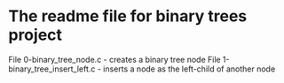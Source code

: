 # The readme file for binary trees project  

File 0-binary_tree_node.c - creates a binary tree node
File 1-binary_tree_insert_left.c - inserts a node as the left-child of another node
